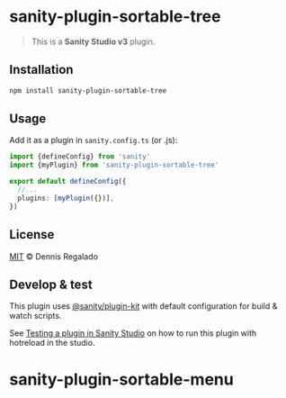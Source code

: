# sanity-plugin-sortable-tree

> This is a **Sanity Studio v3** plugin.

## Installation

```sh
npm install sanity-plugin-sortable-tree
```

## Usage

Add it as a plugin in `sanity.config.ts` (or .js):

```ts
import {defineConfig} from 'sanity'
import {myPlugin} from 'sanity-plugin-sortable-tree'

export default defineConfig({
  //...
  plugins: [myPlugin({})],
})
```

## License

[MIT](LICENSE) © Dennis Regalado

## Develop & test

This plugin uses [@sanity/plugin-kit](https://github.com/sanity-io/plugin-kit)
with default configuration for build & watch scripts.

See [Testing a plugin in Sanity Studio](https://github.com/sanity-io/plugin-kit#testing-a-plugin-in-sanity-studio)
on how to run this plugin with hotreload in the studio.
# sanity-plugin-sortable-menu
